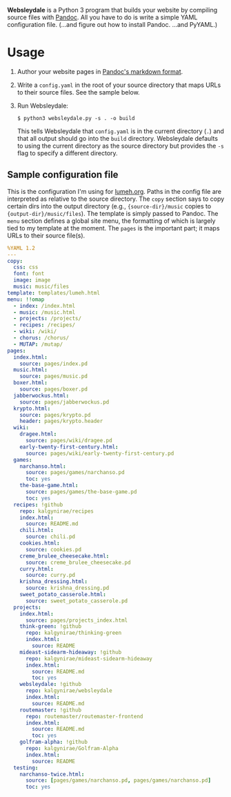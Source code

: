 **Websleydale** is a Python 3 program that builds your website by compiling source
files with [Pandoc][pandoc]. All you have to do is write a simple YAML
configuration file. (…and figure out how to install Pandoc. …and PyYAML.)

# Usage

1.  Author your website pages in [Pandoc's markdown format][pandoc-markdown].

2.  Write a `config.yaml` in the root of your source directory that maps URLs
    to their source files. See the sample below.

3.  Run Websleydale:

        $ python3 websleydale.py -s . -o build

    This tells Websleydale that `config.yaml` is in the current directory
    (`.`) and that all output should go into the `build` directory.
    Websleydale defaults to using the current directory as the source
    directory but provides the `-s` flag to specify a different directory.

## Sample configuration file

This is the configuration I'm using for [lumeh.org]. Paths in the config file
are interpreted as relative to the source directory. The `copy` section says to
copy certain dirs into the output directory (e.g., `{source-dir}/music` copies
to `{output-dir}/music/files`). The template is simply passed to Pandoc. The
`menu` section defines a global site menu, the formatting of which is largely
tied to my template at the moment. The `pages` is the important part; it maps
URLs to their source file(s).

```yaml
%YAML 1.2
---
copy:
  css: css
  font: font
  image: image
  music: music/files
template: templates/lumeh.html
menu: !!omap
  - index: /index.html
  - music: /music.html
  - projects: /projects/
  - recipes: /recipes/
  - wiki: /wiki/
  - chorus: /chorus/
  - MUTAP: /mutap/
pages:
  index.html:
    source: pages/index.pd
  music.html:
    source: pages/music.pd
  boxer.html:
    source: pages/boxer.pd
  jabberwockus.html:
    source: pages/jabberwockus.pd
  krypto.html:
    source: pages/krypto.pd
    header: pages/krypto.header
  wiki:
    dragee.html:
      source: pages/wiki/dragee.pd
    early-twenty-first-century.html:
      source: pages/wiki/early-twenty-first-century.pd
  games:
    narchanso.html:
      source: pages/games/narchanso.pd
      toc: yes
    the-base-game.html:
      source: pages/games/the-base-game.pd
      toc: yes
  recipes: !github
    repo: kalgynirae/recipes
    index.html:
      source: README.md
    chili.html:
      source: chili.pd
    cookies.html:
      source: cookies.pd
    creme_brulee_cheesecake.html:
      source: creme_brulee_cheesecake.pd
    curry.html:
      source: curry.pd
    krishna_dressing.html:
      source: krishna_dressing.pd
    sweet_potato_casserole.html:
      source: sweet_potato_casserole.pd
  projects:
    index.html:
      source: pages/projects_index.html
    think-green: !github
      repo: kalgynirae/thinking-green
      index.html:
        source: README
    mideast-sidearm-hideaway: !github
      repo: kalgynirae/mideast-sidearm-hideaway
      index.html:
        source: README.md
        toc: yes
    websleydale: !github
      repo: kalgynirae/websleydale
      index.html:
        source: README.md
    routemaster: !github
      repo: routemaster/routemaster-frontend
      index.html:
        source: README.md
        toc: yes
    golfram-alpha: !github
      repo: kalgynirae/Golfram-Alpha
      index.html:
        source: README
  testing:
    narchanso-twice.html:
      source: [pages/games/narchanso.pd, pages/games/narchanso.pd]
      toc: yes
```

[pandoc]: http://www.johnmacfarlane.net/pandoc/
[pandoc-markdown]: http://www.johnmacfarlane.net/pandoc/README.html#pandocs-markdown
[lumeh.org]: http://lumeh.org/
